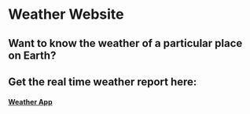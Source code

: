 # Weather Website

## Want to know the weather of a particular place on Earth? 
<div>
<h2>Get the real time weather report here:</h2>
<h4><a href="https://snehil-weather-app.herokuapp.com/">Weather App</a></h4>
</div>
